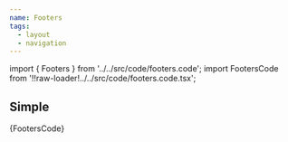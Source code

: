 ```yaml
---
name: Footers
tags:
  - layout
  - navigation
---
```


<!-- CODE IMPORTS -->

<!-- prettier-ignore -->
import { Footers } from '../../src/code/footers.code'; 
import FootersCode from '!!raw-loader!../../src/code/footers.code.tsx';

<!-- END CODE IMPORTS -->

<DocHeader props={props}/>

## Simple

<ThemeWrapper>
  <Footers />
</ThemeWrapper>

<CodeBlock>{FootersCode}</CodeBlock>
